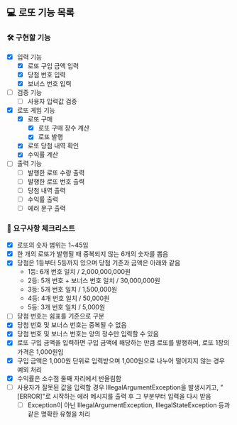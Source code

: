 ## 💻 로또 기능 목록
### 🛠 구현할 기능
- [x] 입력 기능
    - [x] 로또 구입 금액 입력
    - [x] 당첨 번호 입력
    - [x] 보너스 번호 입력
- [ ] 검증 기능
    - [ ] 사용자 입력값 검증
- [x] 로또 게임 기능
    - [x] 로또 구매
      - [x] 로또 구매 장수 계산
      - [x] 로또 발행
    - [x] 로또 당첨 내역 확인
    - [x] 수익률 계산
- [ ] 출력 기능
    - [ ] 발행한 로또 수량 출력
    - [ ] 발행한 로또 번호 출력
    - [ ] 당첨 내역 출력
    - [ ] 수익률 출력
    - [ ] 에러 문구 출력
### 📁 요구사항 체크리스트
- [x] 로또의 숫자 범위는 1~45임
- [x] 한 개의 로또가 발행될 때 중복되지 않는 6개의 숫자를 뽑음
- [x] 당첨은 1등부터 5등까지 있으며 당첨 기준과 금액은 아래와 같음
  - 1등: 6개 번호 일치 / 2,000,000,000원
  - 2등: 5개 번호 + 보너스 번호 일치 / 30,000,000원
  - 3등: 5개 번호 일치 / 1,500,000원
  - 4등: 4개 번호 일치 / 50,000원
  - 5등: 3개 번호 일치 / 5,000원
- [ ] 당첨 번호는 쉼표를 기준으로 구분
- [x] 당첨 번호 및 보너스 번호는 중복될 수 없음
- [x] 당첨 번호 및 보너스 번호는 양의 정수만 입력할 수 있음
- [x] 로또 구입 금액을 입력하면 구입 금액에 해당하는 만큼 로또를 발행하며, 로또 1장의 가격은 1,000원임
- [x] 구입 금액은 1,000원 단위로 입력받으며 1,000원으로 나누어 떨어지지 않는 경우 예외 처리
- [x] 수익률은 소수점 둘째 자리에서 반올림함
- [ ] 사용자가 잘못된 값을 입력할 경우 IllegalArgumentException을 발생시키고, "[ERROR]"로 시작하는 에러 메시지를 출력 후 그 부분부터 입력을 다시 받음
  - [ ] Exception이 아닌 IllegalArgumentException, IllegalStateException 등과 같은 명확한 유형을 처리
